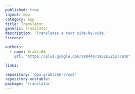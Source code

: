 ```yaml
---
published: true
layout: app
category: app
title: Translator
generic: Translator
description: 'Translates a text side-by-side.'
license:

authors: 
  - name: Grabli66
    url: "https://plus.google.com/108440719526525277910"

links:

repository: 'ppa:grabli66-r/eos'
repository-unstable:
package: 'translator'
---
```

